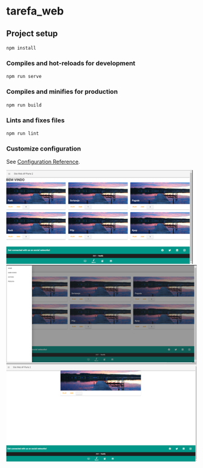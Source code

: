 # tarefa_web

## Project setup
```
npm install
```

### Compiles and hot-reloads for development
```
npm run serve
```

### Compiles and minifies for production
```
npm run build
```

### Lints and fixes files
```
npm run lint
```

### Customize configuration
See [Configuration Reference](https://cli.vuejs.org/config/).

![img4](/src/assets/af_2_1.png)
![img5](/src/assets/af_2_2.png)
![img6](/src/assets/af_2_3.png)
